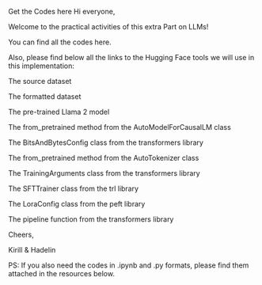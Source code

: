 Get the Codes here
Hi everyone,

Welcome to the practical activities of this extra Part on LLMs!

You can find all the codes here.



Also, please find below all the links to the Hugging Face tools we will use in this implementation:

The source dataset

The formatted dataset

The pre-trained Llama 2 model

The from_pretrained method from the AutoModelForCausalLM class

The BitsAndBytesConfig class from the transformers library

The from_pretrained method from the AutoTokenizer class

The TrainingArguments class from the transformers library

The SFTTrainer class from the trl library

The LoraConfig class from the peft library

The pipeline function from the transformers library



Cheers,

Kirill & Hadelin



PS: If you also need the codes in .ipynb and .py formats, please find them attached in the resources below.